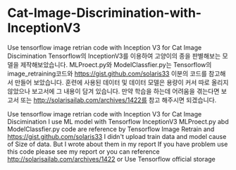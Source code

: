 # Cat-Image-Discrimination-with-InceptionV3
Use tensorflow image retrian code with Inception V3 for Cat Image Discimination
Tensorflow의 InceptionV3를 이용하여 고양이의 종을 판별해보는 모델을 제작해보았습니다.
MLProect.py와 ModelClassfier.py는 Tensorflow의 image_retraining코드와 https://gist.github.com/solaris33 이분의 코드를 참고해서 만들어 보았습니다.
훈련에 사용된 데이터 및 데이터 모델은 용량이 커서 따로 올리지 않았으나 보고서에 그 내용이 담겨 있습니다.
만약 학습을 하는데 어려움을 겪는다면 보고서 또는 http://solarisailab.com/archives/1422를 참고 해주시면 되겠습니다.

Use tensorflow image retrian code with Inception V3 for Cat Image Discimination
I use ML model with Tensorflow InceptionV3
MLProect.py abd ModelClassfier.py code are reference by Tensorflow Image Retrain and https://gist.github.com/solaris33 
I didn't upload train data and model cause of Size of data. But I wrote about them in my report
If you have problem use this code please see my report or you can reference http://solarisailab.com/archives/1422 or Use Tensorflow official storage

